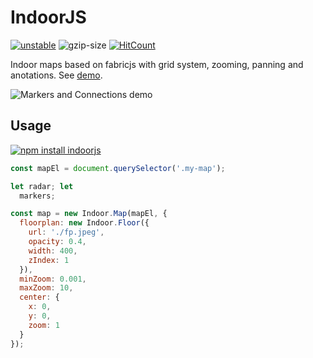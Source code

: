 # IndoorJS 
[![unstable](http://badges.github.io/stability-badges/dist/unstable.svg)](http://github.com/badges/stability-badges)
![gzip-size](https://img.shields.io/badge/size-18.4kb-brightgreen.svg)
<a href="http://hits.dwyl.io/mudin/indoorjs">
    <img src="http://hits.dwyl.io/mudin/indoorjs.svg" alt="HitCount">
  </a>

Indoor maps based on fabricjs with grid system, zooming, panning and anotations. 
See [demo](https://mudin.github.io/indoorjs).

![Markers and Connections demo](https://mudin.github.io/indoorjs/indoorjs.gif?raw=true)

## Usage

[![npm install indoorjs](https://nodei.co/npm/indoorjs.png?mini=true)](https://npmjs.org/package/indoorjs/)

```js
const mapEl = document.querySelector('.my-map');

let radar; let
  markers;

const map = new Indoor.Map(mapEl, {
  floorplan: new Indoor.Floor({
    url: './fp.jpeg',
    opacity: 0.4,
    width: 400,
    zIndex: 1
  }),
  minZoom: 0.001,
  maxZoom: 10,
  center: {
    x: 0,
    y: 0,
    zoom: 1
  }
});
```

